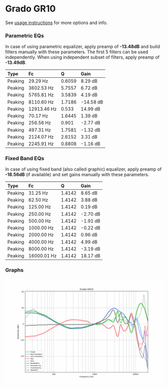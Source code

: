 # Grado GR10
See [usage instructions](https://github.com/jaakkopasanen/AutoEq#usage) for more options and info.

### Parametric EQs
In case of using parametric equalizer, apply preamp of **-13.48dB** and build filters manually
with these parameters. The first 5 filters can be used independently.
When using independent subset of filters, apply preamp of **-13.49dB**.

| Type    | Fc          |      Q | Gain      |
|:--------|:------------|:-------|:----------|
| Peaking | 29.29 Hz    | 0.6059 | 8.29 dB   |
| Peaking | 3602.53 Hz  | 5.7557 | 6.72 dB   |
| Peaking | 5765.81 Hz  | 3.5839 | 4.19 dB   |
| Peaking | 8110.60 Hz  | 1.7186 | -14.58 dB |
| Peaking | 12913.46 Hz | 0.533  | 14.99 dB  |
| Peaking | 70.17 Hz    | 1.6445 | 1.39 dB   |
| Peaking | 256.56 Hz   | 0.901  | -2.77 dB  |
| Peaking | 497.31 Hz   | 1.7581 | -1.32 dB  |
| Peaking | 2124.07 Hz  | 2.6152 | 3.31 dB   |
| Peaking | 2245.91 Hz  | 0.8808 | -1.16 dB  |

### Fixed Band EQs
In case of using fixed band (also called graphic) equalizer, apply preamp of **-18.56dB**
(if available) and set gains manually with these parameters.

| Type    | Fc          |      Q | Gain     |
|:--------|:------------|:-------|:---------|
| Peaking | 31.25 Hz    | 1.4142 | 8.65 dB  |
| Peaking | 62.50 Hz    | 1.4142 | 3.88 dB  |
| Peaking | 125.00 Hz   | 1.4142 | 0.19 dB  |
| Peaking | 250.00 Hz   | 1.4142 | -2.70 dB |
| Peaking | 500.00 Hz   | 1.4142 | -1.91 dB |
| Peaking | 1000.00 Hz  | 1.4142 | -0.22 dB |
| Peaking | 2000.00 Hz  | 1.4142 | 0.96 dB  |
| Peaking | 4000.00 Hz  | 1.4142 | 4.99 dB  |
| Peaking | 8000.00 Hz  | 1.4142 | -3.19 dB |
| Peaking | 16000.01 Hz | 1.4142 | 18.17 dB |

### Graphs
![](./Grado%20GR10.png)
